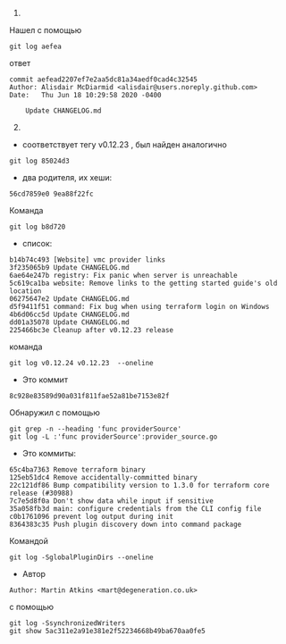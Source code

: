 1)
Нашел с помощью
```
git log aefea
```
ответ
```
commit aefead2207ef7e2aa5dc81a34aedf0cad4c32545
Author: Alisdair McDiarmid <alisdair@users.noreply.github.com>
Date:   Thu Jun 18 10:29:58 2020 -0400

    Update CHANGELOG.md
```

2)
- соответствует тегу v0.12.23 , был найден аналогично

```
git log 85024d3
```

- два родителя, их хеши:
```
56cd7859e0 9ea88f22fc
```
Команда
```
git log b8d720
```
- список:
```
b14b74c493 [Website] vmc provider links
3f235065b9 Update CHANGELOG.md
6ae64e247b registry: Fix panic when server is unreachable
5c619ca1ba website: Remove links to the getting started guide's old location
06275647e2 Update CHANGELOG.md
d5f9411f51 command: Fix bug when using terraform login on Windows
4b6d06cc5d Update CHANGELOG.md
dd01a35078 Update CHANGELOG.md
225466bc3e Cleanup after v0.12.23 release
```
команда 
```
git log v0.12.24 v0.12.23  --oneline
```

- Это коммит
```
8c928e83589d90a031f811fae52a81be7153e82f
```  
Обнаружил с помощью
```
git grep -n --heading 'func providerSource'
git log -L :'func providerSource':provider_source.go
```

- Это коммиты:
```
65c4ba7363 Remove terraform binary
125eb51dc4 Remove accidentally-committed binary
22c121df86 Bump compatibility version to 1.3.0 for terraform core release (#30988)
7c7e5d8f0a Don't show data while input if sensitive
35a058fb3d main: configure credentials from the CLI config file
c0b1761096 prevent log output during init
8364383c35 Push plugin discovery down into command package
```
Командой 
```
git log -SglobalPluginDirs --oneline
```

- Автор
```
Author: Martin Atkins <mart@degeneration.co.uk>
```

с помощью
```
git log -SsynchronizedWriters
git show 5ac311e2a91e381e2f52234668b49ba670aa0fe5
```
